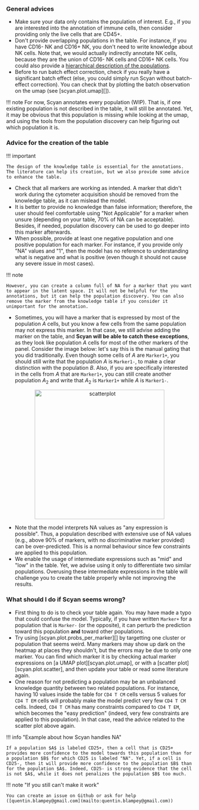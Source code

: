 ### General advices

- Make sure your data only contains the population of interest. E.g., if you are interested into the annotation of immune cells, then consider providing only the live cells that are CD45+.
- Don't provide overlapping populations in the table. For instance, if you have CD16- NK and CD16+ NK, you don't need to write knowledge about NK cells. Note that, we would actually indirectly annotate NK cells, because they are the union of CD16- NK cells and CD16+ NK cells. You could also provide a [hierarchical description of the populations](../tutorials/advanced/#working-with-hierarchical-populations).
- Before to run batch effect correction, check if you really have a significant batch effect (else, you could simply run Scyan without batch-effect correction). You can check that by plotting the batch observation on the umap (see [scyan.plot.umap][]).

!!! note
    For now, Scyan annotates every population (WIP). That is, if one existing population is not described in the table, it will still be annotated. Yet, it may be obvious that this population is missing while looking at the umap, and using the tools from the population discovery can help figuring out which population it is.

### Advice for the creation of the table

!!! important

    The design of the knowledge table is essential for the annotations. The literature can help its creation, but we also provide some advice to enhance the table.

- Check that all markers are working as intended. A marker that didn't work during the cytometer acquisition should be removed from the knowledge table, as it can mislead the model.
- It is better to provide no knowledge than false information; therefore, the user should feel comfortable using "Not Applicable" for a marker when unsure (depending on your table, 70% of NA can be acceptable). Besides, if needed, population discovery can be used to go deeper into this marker afterwards.
- When possible, provide at least one negative population and one positive population for each marker. For instance, if you provide only "NA" values and "1", then the model has no reference to understanding what is negative and what is positive (even though it should not cause any severe issue in most cases).

!!! note

    However, you can create a column full of NA for a marker that you want to appear in the latent space. It will not be helpful for the annotations, but it can help the population discovery. You can also remove the marker from the knowledge table if you consider it unimportant for the annotation.

- Sometimes, you will have a marker that is expressed by most of the population $A$ cells, but you know a few cells from the same population may not express this marker. In that case, we still advise adding the marker on the table, and **Scyan will be able to catch these exceptions**, as they look like population $A$ cells for most of the other markers of the panel. Consider the image below: let's say this is the manual gating that you did traditionally. Even though some cells of $A$ are `Marker1+`, you should still write that the population $A$ is `Marker1-`, to make a clear distinction with the population $B$. Also, if you are specifically interested in the cells from $A$ that are `Marker1+`, you can still create another population $A_2$ and write that $A_2$ is `Marker1+` while $A$ is `Marker1-`.

<p align="center">
  <img src="../../assets/example_scatterplot.png" alt="scatterplot" width="350px"/>
</p>

- Note that the model interprets NA values as "any expression is possible". Thus, a population described with extensive use of NA values (e.g., above 90% of markers, with no discriminative marker provided) can be over-predicted. This is a normal behaviour since few constraints are applied to this population.
- We enable the usage of intermediate expressions such as "mid" and "low" in the table. Yet, we advise using it only to differentiate two similar populations. Overusing these intermediate expressions in the table will challenge you to create the table properly while not improving the results.

### What should I do if Scyan seems wrong?

- First thing to do is to check your table again. You may have made a typo that could confuse the model. Typically, if you have written `Marker+` for a population that is `Marker-` (or the opposite), it can perturb the prediction toward this population **and** toward other populations.
- Try using [scyan.plot.probs_per_marker][] by targetting one cluster or population that seems weird. Many markers may show up dark on the heatmap at places they shouldn't, but the errors may be due to only one marker. You can find which marker it is by checking actual marker expressions on [a UMAP plot][scyan.plot.umap], or with a [scatter plot][scyan.plot.scatter], and then update your table or read some literature again.
- One reason for not predicting a population may be an unbalanced knowledge quantity between two related populations. For instance, having 10 values inside the table for `CD4 T CM` cells versus 5 values for `CD4 T EM` cells will probably make the model predict very few `CD4 T CM` cells. Indeed, `CD4 T CM` has many constraints compared to `CD4 T EM`, which becomes the "easy prediction" (indeed, very few constraints are applied to this population). In that case, read the advice related to the scatter plot above again.

!!! info "Example about how Scyan handles NA"

    If a population $A$ is labeled CD25+, then a cell that is CD25+ provides more confidence to the model towards this population than for a population $B$ for which CD25 is labeled "NA". Yet, if a cell is CD25-, then it will provide more confidence to the population $B$ than for the population $A$. Indeed, CD25- is strong evidence that the cell is not $A$, while it does not penalizes the population $B$ too much.

!!! note "If you still can't make it work"

    You can create an issue on Github or ask for help ([quentin.blampey@gmail.com](mailto:quentin.blampey@gmail.com))
